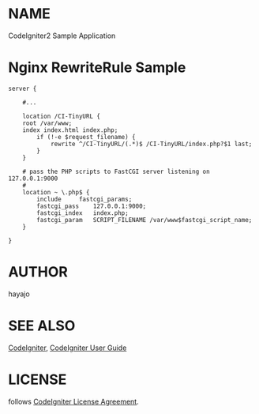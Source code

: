 # NAME

CodeIgniter2 Sample Application

# Nginx RewriteRule Sample

    server {

        #...

        location /CI-TinyURL {
        root /var/www;
        index index.html index.php;
            if (!-e $request_filename) {
                rewrite ^/CI-TinyURL/(.*)$ /CI-TinyURL/index.php?$1 last;
            }
        }

        # pass the PHP scripts to FastCGI server listening on 127.0.0.1:9000
        #
        location ~ \.php$ {
            include     fastcgi_params;
            fastcgi_pass    127.0.0.1:9000;
            fastcgi_index   index.php;
            fastcgi_param   SCRIPT_FILENAME /var/www$fastcgi_script_name;
        }

    }

# AUTHOR

hayajo

# SEE ALSO

[CodeIgniter](http://codeigniter.com/), [CodeIgniter User Guide](http://codeigniter.com/user_guide/)

# LICENSE

follows [CodeIgniter License Agreement](http://codeigniter.com/user_guide/license.html).
